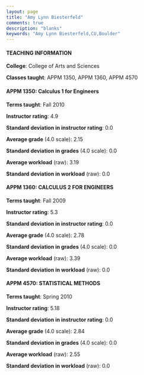 ```yaml
---
layout: page
title: "Amy Lynn Biesterfeld" 
comments: true
description: "blanks"
keywords: "Amy Lynn Biesterfeld,CU,Boulder"
---
```

<head>
<script src="https://ajax.googleapis.com/ajax/libs/jquery/2.1.3/jquery.min.js"></script>
<script src="https://dl.dropboxusercontent.com/s/pc42nxpaw1ea4o9/highcharts.js?dl=0"></script>
<!-- <script src="../assets/js/highcharts.js"></script> -->
<style type="text/css">@font-face {
	font-family: "Bebas Neue";
	src: url(https://www.filehosting.org/file/details/544349/BebasNeue Regular.otf) format("opentype");
	}
	h1.Bebas { 
		font-family: "Bebas Neue", Verdana, Tahoma;
	}
</style>
</head>
	   
#### TEACHING INFORMATION

**College**: College of Arts and Sciences

**Classes taught**: APPM 1350, APPM 1360, APPM 4570

#### APPM 1350: Calculus 1 for Engineers

**Terms taught**: Fall 2010

**Instructor rating**: 4.9

**Standard deviation in instructor rating**: 0.0

**Average grade** (4.0 scale): 2.15

**Standard deviation in grades** (4.0 scale): 0.0

**Average workload** (raw): 3.19

**Standard deviation in workload** (raw): 0.0

#### APPM 1360: CALCULUS 2 FOR ENGINEERS

**Terms taught**: Fall 2009

**Instructor rating**: 5.3

**Standard deviation in instructor rating**: 0.0

**Average grade** (4.0 scale): 2.78

**Standard deviation in grades** (4.0 scale): 0.0

**Average workload** (raw): 3.39

**Standard deviation in workload** (raw): 0.0

#### APPM 4570: STATISTICAL METHODS

**Terms taught**: Spring 2010

**Instructor rating**: 5.18

**Standard deviation in instructor rating**: 0.0

**Average grade** (4.0 scale): 2.84

**Standard deviation in grades** (4.0 scale): 0.0

**Average workload** (raw): 2.55

**Standard deviation in workload** (raw): 0.0

